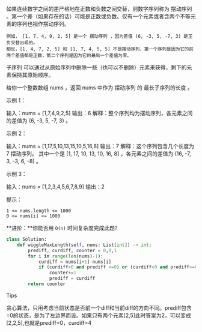如果连续数字之间的差严格地在正数和负数之间交替，则数字序列称为 摆动序列 。第一个差（如果存在的话）可能是正数或负数。仅有一个元素或者含两个不等元素的序列也视作摆动序列。

    例如， [1, 7, 4, 9, 2, 5] 是一个 摆动序列 ，因为差值 (6, -3, 5, -7, 3) 是正负交替出现的。
    相反，[1, 4, 7, 2, 5] 和 [1, 7, 4, 5, 5] 不是摆动序列，第一个序列是因为它的前两个差值都是正数，第二个序列是因为它的最后一个差值为零。

子序列 可以通过从原始序列中删除一些（也可以不删除）元素来获得，剩下的元素保持其原始顺序。

给你一个整数数组 nums ，返回 nums 中作为 摆动序列 的 最长子序列的长度 。

 

示例 1：

输入：nums = [1,7,4,9,2,5]
输出：6
解释：整个序列均为摆动序列，各元素之间的差值为 (6, -3, 5, -7, 3) 。

示例 2：

输入：nums = [1,17,5,10,13,15,10,5,16,8]
输出：7
解释：这个序列包含几个长度为 7 摆动序列。
其中一个是 [1, 17, 10, 13, 10, 16, 8] ，各元素之间的差值为 (16, -7, 3, -3, 6, -8) 。

示例 3：

输入：nums = [1,2,3,4,5,6,7,8,9]
输出：2

 

提示：

    1 <= nums.length <= 1000
    0 <= nums[i] <= 1000



**进阶：**你能否用 `O(n)` 时间复杂度完成此题?



```python
class Solution:
    def wiggleMaxLength(self, nums: List[int]) -> int:
        prediff, curdiff, counter = 0,0,1
        for i in range(len(nums)-1):
            curdiff = nums[i+1]-nums[i]
            if (curdiff>0 and prediff <=0) or (curdiff<0 and prediff>=0):
                counter+=1
                prediff = curdiff 
        return counter 
```



Tips

贪心算法，只用考虑当前状态是否前一个diff和当前diff的方向不同。prediff包含=0的状态，是为了左边界而设。如果只有两个元素[2,5]此时答案为2，可以变成[2,2,5],也就是prediff=0，curdiff=4